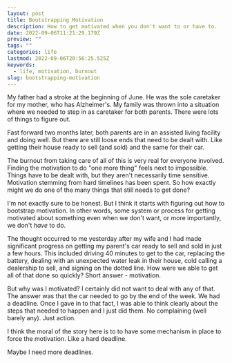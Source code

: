 ```yaml
---
layout: post
title: Bootstrapping Motivation
description: How to get motivated when you don't want to or have to.
date: 2022-09-06T11:21:29.179Z
preview: ""
tags: ""
categories: life
lastmod: 2022-09-06T20:56:25.525Z
keywords:
  - life, motivation, burnout
slug: bootstrapping-motivation
---
```

My father had a stroke at the beginning of June.  He was the sole caretaker for my mother, who has Alzheimer's.  My family was thrown into a situation where we needed to step in as caretaker for both parents.  There were lots of things to figure out.

Fast forward two months later, both parents are in an assisted living facility and doing well.  But there are still loose ends that need to be dealt with.  Like getting their house ready to sell (and sold) and the same for their car.

The burnout from taking care of all of this is very real for everyone involved.  Finding the motivation to do "one more thing" feels next to impossible.  Things have to be dealt with, but they aren't necessarily time sensitive.  Motivation stemming from hard timelines has been spent.  So how exactly might we do one of the many things that still needs to get done?

I'm not exactly sure to be honest.  But I think it starts with figuring out how to bootstrap motivation.  In other words, some system or process for getting motivated about something even when we don't want, or more importantly, we don't *have* to do.

The thought occurred to me yesterday after my wife and I had made significant progress on getting my parent's car ready to sell and sold in just a few hours.  This included driving 40 minutes to get to the car, replacing the battery, dealing with an unexpected water leak in their house, cold calling a dealership to sell, and signing on the dotted line.  How were we able to get all of that done so quickly?  Short answer - motivation.

But why was I motivated?  I certainly did not want to deal with any of that.  The answer was that the car needed to go by the end of the week.  We had a deadline. Once I gave in to that fact, I was able to think clearly about the steps that needed to happen and I just did them.  No complaining (well barely any).  Just action.

I think the moral of the story here is to to have some mechanism in place to force the motivation.  Like a hard deadline.

Maybe I need more deadlines.